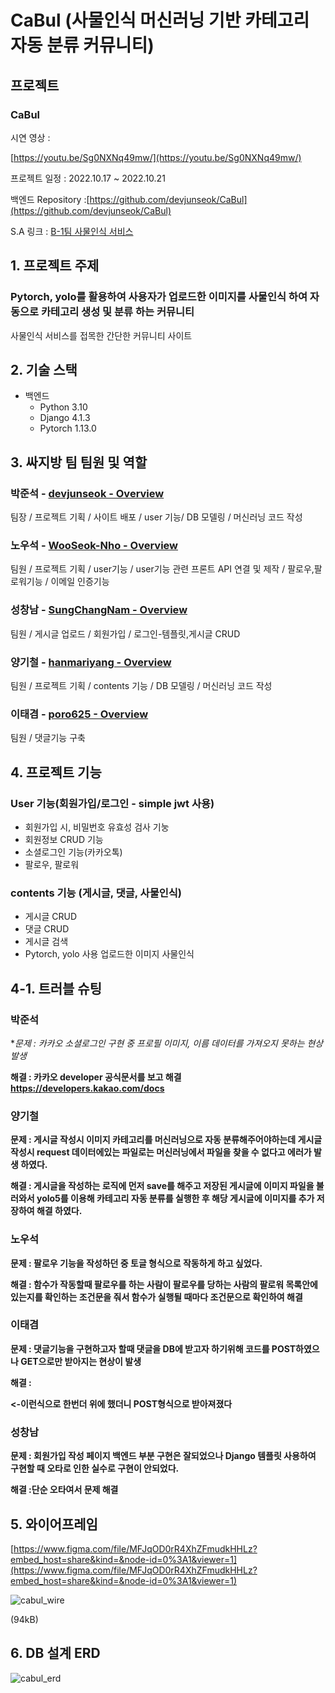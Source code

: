 # CaBul (사물인식 머신러닝 기반 카테고리 자동 분류 커뮤니티)

## 프로젝트


### CaBul

시연 영상 :

[https://youtu.be/Sg0NXNq49mw/](https://youtu.be/Sg0NXNq49mw/)

프로젝트 일정 : 2022.10.17 ~ 2022.10.21

백엔드  Repository :[https://github.com/devjunseok/CaBul](https://github.com/devjunseok/CaBul)

S.A 링크 : [B-1팀 사물인식 서비스](hhttps://iodized-justice-c7c.notion.site/B1-56fb2a3285fe4d8cb53e1f9f5494d948)

## 1. 프로젝트 주제

### Pytorch, yolo를 활용하여 사용자가 업로드한 이미지를 사물인식 하여 자동으로 카테고리 생성 및 분류 하는 커뮤니티

사물인식 서비스를 접목한 간단한 커뮤니티 사이트

## 2. 기술 스택

- 백엔드
    - Python 3.10
    - Django 4.1.3
    - Pytorch 1.13.0

## 3. 싸지방 팀 팀원 및 역할

### 박준석 - [devjunseok - Overview](https://github.com/devjunseok)

팀장 / 프로젝트 기획 / 사이트 배포 / user 기능/ DB 모델링 / 머신러닝 코드 작성

### 노우석 - [WooSeok-Nho - Overview](https://github.com/WooSeok-Nho/)

팀원 / 프로젝트 기획 / user기능 / user기능 관련 프론트 API 연결 및 제작 / 팔로우,팔로워기능 / 이메일 인증기능

### 성창남 - [SungChangNam - Overview](https://github.com/SungChangNam)

팀원 / 게시글 업로드 / 회원가입 / 로그인-템플릿,게시글 CRUD

### 양기철 - [hanmariyang - Overview](https://github.com/hanmariyang)

팀원 / 프로젝트 기획 / contents 기능 / DB 모델링 / 머신러닝 코드 작성

### 이태겸 - [poro625 - Overview](https://github.com/poro625)

팀원 / 댓글기능 구축

## 4. 프로젝트 기능

### User 기능(회원가입/로그인 - simple jwt 사용)
- 회원가입 시, 비밀번호 유효성 검사 기눙
- 회원정보 CRUD 기능
- 소셜로그인 기능(카카오톡)
- 팔로우, 팔로워

### contents 기능 (게시글, 댓글, 사물인식)

- 게시글 CRUD
- 댓글 CRUD
- 게시글 검색
- Pytorch, yolo 사용 업로드한 이미지 사물인식
 
## 4-1. 트러블 슈팅

### 박준석

**문제 : 카카오 소셜로그인 구현 중 프로필 이미지, 이름 데이터를 가져오지 못하는 현상 발생*

**해결 : 카카오 developer 공식문서를 보고 해결 https://developers.kakao.com/docs** 


### 양기철

**문제 : 게시글 작성시 이미지 카테고리를 머신러닝으로 자동 분류해주어야하는데 게시글 작성시 request 데이터에있는 파일로는 머신러닝에서 파일을 찾을 수 없다고 에러가 발생 하였다.**

**해결 : 게시글을 작성하는 로직에 먼저 save를 해주고 저장된 게시글에 이미지 파일을 불러와서 yolo5를 이용해 카테고리 자동 분류를 실행한 후 해당 게시글에 이미지를 추가 저장하여 해결 하였다.**
### 노우석

**문제 : 팔로우 기능을 작성하던 중 토글 형식으로 작동하게 하고 싶었다.**

**해결 : 함수가 작동할때 팔로우를 하는 사람이 팔로우를 당하는 사람의 팔로워 목록안에 있는지를 확인하는 조건문을 줘서 함수가 실행될 때마다 조건문으로 확인하여 해결**

### 이태겸

**문제 : 댓글기능을 구현하고자 할때 댓글을 DB에 받고자 하기위해 코드를 POST하였으나 GET으로만 받아지는 현상이 발생**

**해결 :<form></form>  <-이런식으로 한번더 위에 했더니 POST형식으로 받아져졌다**

### 성창남

**문제 : 회원가입 작성 페이지 백엔드 부분 구현은 잘되었으나 Django 템플릿 사용하여 구현할 때 오타로 인한 실수로 구현이 안되었다.**

**해결 :단순 오타여서 문제 해결**


## 5. 와이어프레임

[https://www.figma.com/file/MFJqOD0rR4XhZFmudkHHLz?embed_host=share&kind=&node-id=0%3A1&viewer=1](https://www.figma.com/file/MFJqOD0rR4XhZFmudkHHLz?embed_host=share&kind=&node-id=0%3A1&viewer=1)

![cabul_wire](https://user-images.githubusercontent.com/111295065/210206167-bae91427-a32e-43ac-94a5-40276dd235c5.png)

(94kB)

## 6. DB 설계 ERD

![cabul_erd](https://user-images.githubusercontent.com/111295065/210206143-27630a55-b59e-4804-95ae-29008f8b1602.png)